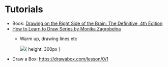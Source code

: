 # Tutorials

- Book: [Drawing on the Right Side of the Brain: The Definitive, 4th Edition](https://www.amazon.co.jp/Drawing-Right-Side-Brain-Definitive/dp/1585429201)
- [How to Learn to Draw Series by Monika Zagrobelna](https://design.tutsplus.com/tutorials/how-to-learn-to-draw-stage-one-manual-skills--cms-23304)
  - Warm up, drawing lines etc

    ![](https://cms-assets.tutsplus.com/cdn-cgi/image/width=1200/uploads/users/108/posts/23304/image/how-to-draw-final.png){ height: 300px }
- Draw a Box: https://drawabox.com/lesson/0/1
